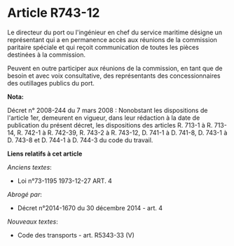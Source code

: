# Article R743-12

Le directeur du port ou l'ingénieur en chef du service maritime désigne un représentant qui a en permanence accès aux
réunions de la commission paritaire spéciale et qui reçoit communication de toutes les pièces destinées à la commission.

Peuvent en outre participer aux réunions de la commission, en tant que de besoin et avec voix consultative, des représentants
des concessionnaires des outillages publics du port.

**Nota:**

Décret n° 2008-244 du 7 mars 2008 : Nonobstant les dispositions de l'article 1er, demeurent en vigueur, dans leur rédaction à
la date de publication du présent décret, les dispositions des articles R. 713-1 à R. 713-14, R. 742-1 à R. 742-39, R. 743-2
à R. 743-12, D. 741-1 à D. 741-8, D. 743-1 à D. 743-8 et D. 744-1 à D. 744-3 du code du travail.

**Liens relatifs à cet article**

_Anciens textes_:

  - Loi n°73-1195 1973-12-27 ART. 4

_Abrogé par_:

  - Décret n°2014-1670 du 30 décembre 2014 - art. 4

_Nouveaux textes_:

  - Code des transports - art. R5343-33 (V)
